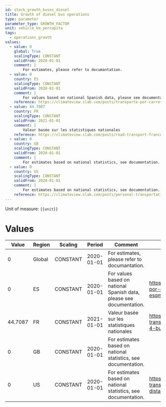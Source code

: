 ```yaml
---
id: stock_growth_buses_diesel
title: Growth of diesel bus operations
type: parameter
parameter_type: GROWTH_FACTOR
unit: vehicle_km_percapita
tags:
  - operations_growth
values:
  - value: 0
    global: True
    scalingType: CONSTANT
    validFrom: 2020-01-01
    comment: |
        For estimates, please refer to documantation.
  - value: 0
    country: ES
    scalingType: CONSTANT
    validFrom: 2020-01-01
    comment: |
        For values based on national Spanish data, please see documentation.
    reference: https://climateview.slab.com/posts/transporte-por-carretera-road-transport-esqm8w27#h9fvg-buses
  - value: 44.7087
    country: FR
    scalingType: CONSTANT
    validFrom: 2021-01-01
    comment: |
        Valeur basée sur les statistiques nationales
    reference: https://climateview.slab.com/posts/road-transport-france-eoxjg43o#hjygq-tableau-4-bus-et-cars
  - value: 0
    country: GB
    scalingType: CONSTANT
    validFrom: 2020-01-01
    comment: |
        For estimates based on national statistics, see documentation.
  - value: 0
    country: US
    scalingType: CONSTANT
    validFrom: 2020-01-01
    comment: |
        For estimates based on national statistics, see documentation.
    reference: https://climateview.slab.com/posts/personal-transportation-wtgg2hlu#hjgxc-table-4-distances-travelled-by-buses
---
```



Unit of measure: `{{unit}}`


# Values


| Value | Region | Scaling | Period | Comment | Reference |
|-------|--------|---------|--------|---------|-----------|
| 0 | Global | CONSTANT | 2020-01-01 | For estimates, please refer to documantation. |  |
| 0 | ES | CONSTANT | 2020-01-01 | For values based on national Spanish data, please see documentation. | https://climateview.slab.com/posts/transporte-por-carretera-road-transport-esqm8w27#h9fvg-buses |
| 44.7087 | FR | CONSTANT | 2021-01-01 | Valeur basée sur les statistiques nationales | https://climateview.slab.com/posts/road-transport-france-eoxjg43o#hjygq-tableau-4-bus-et-cars |
| 0 | GB | CONSTANT | 2020-01-01 | For estimates based on national statistics, see documentation. |  |
| 0 | US | CONSTANT | 2020-01-01 | For estimates based on national statistics, see documentation. | https://climateview.slab.com/posts/personal-transportation-wtgg2hlu#hjgxc-table-4-distances-travelled-by-buses |


